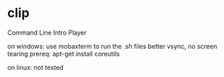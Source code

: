 # clip
Command Line Intro Player



on windows:
use mobaxterm to run the .sh files
better vsync, no screen tearing
prereq:
apt-get install coreutils


on linux:
not tested
